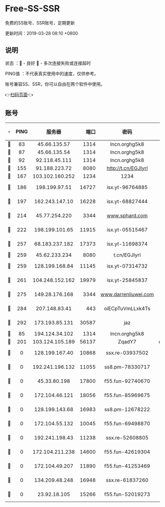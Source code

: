 # Free-SS-SSR

免费的SS账号、SSR账号，定期更新

更新时间：2019-03-28 08:10 +0800

## 说明

状态     ：🙂 - 良好 🙁 - 多次连接失败或连接超时

PING值   ：不代表真实使用中的速度，仅供参考。

账号兼容SS、SSR，你可以自由在两个软件中使用。

👉[扫码页面](https://liesauer.github.io/Free-SS-SSR/)👈

## 账号

|-|PING|服务器|端口|密码|加密方式|区域|
|:----:|:----:|:-----:|-----:|:----:|:----:|:----:|
|🙂|83|45.66.135.57|1314|lncn.orghg5k8|rc4|US|
|🙂|87|45.66.135.54|1314|lncn.orghg5k8|rc4|US|
|🙂|92|92.118.45.111|1314|lncn.orghg5k8|rc4|GR|
|🙂|155|91.188.223.72|8080|http://t.cn/EGJIyrl|rc4-md5|RU|
|🙂|167|103.102.160.252|1234|1234|rc4-md5|JP|
|🙂|186|198.199.97.51|14727|isx.yt-96764885|aes-256-cfb|US|
|🙂|197|162.243.147.10|16228|isx.yt-68827444|aes-256-cfb|US|
|🙂|214|45.77.254.220|3344|www.sphard.com|aes-256-cfb|SG|
|🙂|222|198.199.101.65|11915|isx.yt-05515467|aes-256-cfb|US|
|🙂|257|68.183.237.182|17373|isx.yt-11698374|aes-256-cfb|SG|
|🙂|259|45.62.233.234|8080|t.cn/EGJIyrl|rc4-md5|CA|
|🙂|259|128.199.168.84|11145|isx.yt-07314732|aes-256-cfb|SG|
|🙂|261|104.248.152.162|19979|isx.yt-25845837|aes-256-cfb|SG|
|🙂|275|149.28.176.168|3344|www.darrenliuwei.com|aes-256-cfb|AU|
|🙂|284|207.148.83.41|443|oiECpTuVmLLxk4Ts|aes-256-cfb|AU|
|🙂|292|173.193.85.131|30587|jaz|aes-256-cfb|US|
|🙂|85|194.124.34.102|1314|lncn.orghg5k8|rc4|JP|
|🙁|201|103.124.105.189|56137|ZqadY7|chacha20|US|
|🙁|0|128.199.167.40|10868|ssx.re-03937502|aes-256-cfb|SG|
|🙁|0|192.241.196.132|11055|ss8.pm-78330717|aes-256-cfb|US|
|🙁|0|45.33.80.198|17800|f55.fun-92740670|aes-256-cfb|US|
|🙁|0|172.104.46.121|18056|f55.fun-85969675|aes-256-cfb|SG|
|🙁|0|128.199.143.68|16983|ss8.pm-12678222|aes-256-cfb|SG|
|🙁|0|172.104.55.132|10045|f55.fun-69498870|aes-256-cfb|SG|
|🙁|0|192.241.198.43|11238|ssx.re-52608805|aes-256-cfb|US|
|🙁|0|172.104.211.238|14600|f55.fun-42619304|aes-256-cfb|US|
|🙁|0|172.104.49.207|11890|f55.fun-41253469|aes-256-cfb|SG|
|🙁|0|134.209.48.248|16948|ssx.re-61837260|aes-256-cfb|US|
|🙁|0|23.92.18.105|15266|f55.fun-52019273|aes-256-cfb|US|
